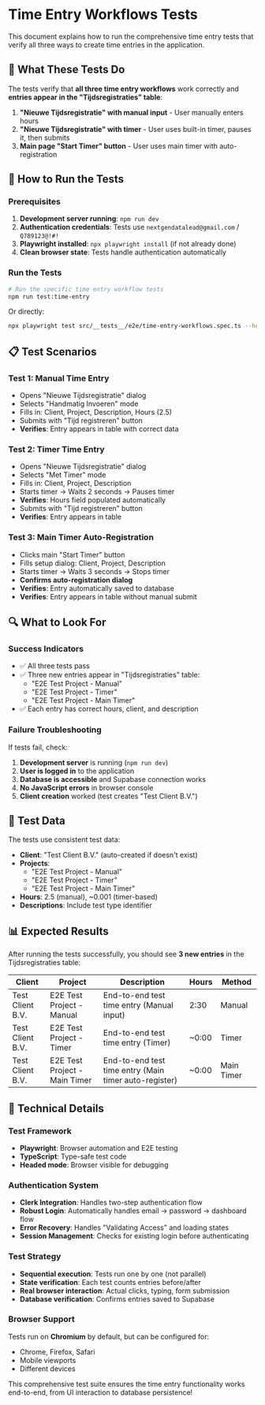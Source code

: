 # Time Entry Workflows Tests

This document explains how to run the comprehensive time entry tests that verify all three ways to create time entries in the application.

## 🎯 What These Tests Do

The tests verify that **all three time entry workflows** work correctly and **entries appear in the "Tijdsregistraties" table**:

1. **"Nieuwe Tijdsregistratie" with manual input** - User manually enters hours
2. **"Nieuwe Tijdsregistratie" with timer** - User uses built-in timer, pauses it, then submits
3. **Main page "Start Timer" button** - User uses main timer with auto-registration

## 🚀 How to Run the Tests

### Prerequisites
1. **Development server running**: `npm run dev`
2. **Authentication credentials**: Tests use `nextgendatalead@gmail.com` / `Q789123@!#!`
3. **Playwright installed**: `npx playwright install` (if not already done)
4. **Clean browser state**: Tests handle authentication automatically

### Run the Tests
```bash
# Run the specific time entry workflow tests
npm run test:time-entry
```

Or directly:
```bash
npx playwright test src/__tests__/e2e/time-entry-workflows.spec.ts --headed
```

## 📋 Test Scenarios

### Test 1: Manual Time Entry
- Opens "Nieuwe Tijdsregistratie" dialog
- Selects "Handmatig Invoeren" mode
- Fills in: Client, Project, Description, Hours (2.5)
- Submits with "Tijd registreren" button
- **Verifies**: Entry appears in table with correct data

### Test 2: Timer Time Entry  
- Opens "Nieuwe Tijdsregistratie" dialog
- Selects "Met Timer" mode
- Fills in: Client, Project, Description
- Starts timer → Waits 2 seconds → Pauses timer
- **Verifies**: Hours field populated automatically
- Submits with "Tijd registreren" button
- **Verifies**: Entry appears in table

### Test 3: Main Timer Auto-Registration
- Clicks main "Start Timer" button
- Fills setup dialog: Client, Project, Description
- Starts timer → Waits 3 seconds → Stops timer
- **Confirms auto-registration dialog**
- **Verifies**: Entry automatically saved to database
- **Verifies**: Entry appears in table without manual submit

## 🔍 What to Look For

### Success Indicators
- ✅ All three tests pass
- ✅ Three new entries appear in "Tijdsregistraties" table:
  - "E2E Test Project - Manual" 
  - "E2E Test Project - Timer"
  - "E2E Test Project - Main Timer"
- ✅ Each entry has correct hours, client, and description

### Failure Troubleshooting
If tests fail, check:
1. **Development server** is running (`npm run dev`)
2. **User is logged in** to the application
3. **Database is accessible** and Supabase connection works
4. **No JavaScript errors** in browser console
5. **Client creation** worked (test creates "Test Client B.V.")

## 🧪 Test Data

The tests use consistent test data:
- **Client**: "Test Client B.V." (auto-created if doesn't exist)
- **Projects**: 
  - "E2E Test Project - Manual"
  - "E2E Test Project - Timer" 
  - "E2E Test Project - Main Timer"
- **Hours**: 2.5 (manual), ~0.001 (timer-based)
- **Descriptions**: Include test type identifier

## 📊 Expected Results

After running the tests successfully, you should see **3 new entries** in the Tijdsregistraties table:

| Client | Project | Description | Hours | Method |
|--------|---------|-------------|-------|---------|
| Test Client B.V. | E2E Test Project - Manual | End-to-end test time entry (Manual input) | 2:30 | Manual |
| Test Client B.V. | E2E Test Project - Timer | End-to-end test time entry (Timer) | ~0:00 | Timer |  
| Test Client B.V. | E2E Test Project - Main Timer | End-to-end test time entry (Main timer auto-register) | ~0:00 | Main Timer |

## 🔧 Technical Details

### Test Framework
- **Playwright**: Browser automation and E2E testing
- **TypeScript**: Type-safe test code
- **Headed mode**: Browser visible for debugging

### Authentication System
- **Clerk Integration**: Handles two-step authentication flow
- **Robust Login**: Automatically handles email → password → dashboard flow
- **Error Recovery**: Handles "Validating Access" and loading states
- **Session Management**: Checks for existing login before authenticating

### Test Strategy
- **Sequential execution**: Tests run one by one (not parallel)
- **State verification**: Each test counts entries before/after
- **Real browser interaction**: Actual clicks, typing, form submission
- **Database verification**: Confirms entries saved to Supabase

### Browser Support
Tests run on **Chromium** by default, but can be configured for:
- Chrome, Firefox, Safari
- Mobile viewports
- Different devices

This comprehensive test suite ensures the time entry functionality works end-to-end, from UI interaction to database persistence!